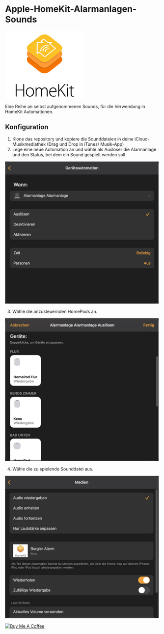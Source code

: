 # Apple-HomeKit-Alarmanlagen-Sounds
![HomeKit Logo](https://github.com/MrDrache333/Apple-HomeKit-Alarmanlage-Sounds/blob/main/homekit.jpg?raw=true)

Eine Reihe an selbst aufgenommenen Sounds, für die Verwendung in HomeKit Automationen.

## Konfiguration
1. Klone das repository und kopiere die Sounddateien in deine iCloud-Musikmediathek (Drag und Drop in iTunes/ Musik-App)
2. Lege eine neue Automation an und wähle als Auslöser die Alarmanlage und den Status, bei dem ein Sound gespielt werden soll.

<img src="https://github.com/MrDrache333/Apple-HomeKit-Alarmanlage-Sounds/blob/main/automation_1.jpg?raw=true" width=500px>

3. Wähle die anzusteuernden HomePods an.

<img src="https://github.com/MrDrache333/Apple-HomeKit-Alarmanlage-Sounds/blob/main/automation_2.jpg?raw=true" width=500px>

4. Wähle die zu spielende Sounddatei aus.

<img src="https://github.com/MrDrache333/Apple-HomeKit-Alarmanlage-Sounds/blob/main/automation_3.jpg?raw=true" width=500px>

<a href="https://www.buymeacoffee.com/MrDrache333" target="_blank"><img src="https://cdn.buymeacoffee.com/buttons/v2/default-yellow.png" height=40px alt="Buy Me A Coffee"></a>
